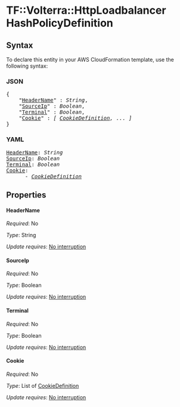# TF::Volterra::HttpLoadbalancer HashPolicyDefinition

## Syntax

To declare this entity in your AWS CloudFormation template, use the following syntax:

### JSON

<pre>
{
    "<a href="#headername" title="HeaderName">HeaderName</a>" : <i>String</i>,
    "<a href="#sourceip" title="SourceIp">SourceIp</a>" : <i>Boolean</i>,
    "<a href="#terminal" title="Terminal">Terminal</a>" : <i>Boolean</i>,
    "<a href="#cookie" title="Cookie">Cookie</a>" : <i>[ <a href="cookiedefinition.md">CookieDefinition</a>, ... ]</i>
}
</pre>

### YAML

<pre>
<a href="#headername" title="HeaderName">HeaderName</a>: <i>String</i>
<a href="#sourceip" title="SourceIp">SourceIp</a>: <i>Boolean</i>
<a href="#terminal" title="Terminal">Terminal</a>: <i>Boolean</i>
<a href="#cookie" title="Cookie">Cookie</a>: <i>
      - <a href="cookiedefinition.md">CookieDefinition</a></i>
</pre>

## Properties

#### HeaderName

_Required_: No

_Type_: String

_Update requires_: [No interruption](https://docs.aws.amazon.com/AWSCloudFormation/latest/UserGuide/using-cfn-updating-stacks-update-behaviors.html#update-no-interrupt)

#### SourceIp

_Required_: No

_Type_: Boolean

_Update requires_: [No interruption](https://docs.aws.amazon.com/AWSCloudFormation/latest/UserGuide/using-cfn-updating-stacks-update-behaviors.html#update-no-interrupt)

#### Terminal

_Required_: No

_Type_: Boolean

_Update requires_: [No interruption](https://docs.aws.amazon.com/AWSCloudFormation/latest/UserGuide/using-cfn-updating-stacks-update-behaviors.html#update-no-interrupt)

#### Cookie

_Required_: No

_Type_: List of <a href="cookiedefinition.md">CookieDefinition</a>

_Update requires_: [No interruption](https://docs.aws.amazon.com/AWSCloudFormation/latest/UserGuide/using-cfn-updating-stacks-update-behaviors.html#update-no-interrupt)

